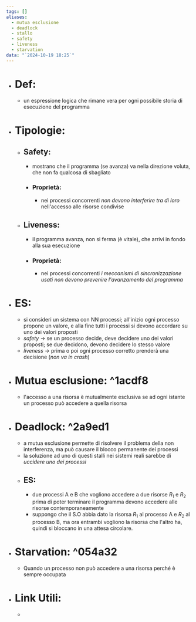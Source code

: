 ```yaml
---
tags: []
aliases:
  - mutua esclusione
  - deadlock
  - stallo
  - safety
  - liveness
  - starvation
data: "`2024-10-19 18:25`"
---
```

- # Def:
	- un espressione logica che rimane vera per ogni possibile storia di esecuzione del programma
- # Tipologie:
	- ## Safety:
		- mostrano che il programma (se avanza) va nella direzione voluta, che non fa qualcosa di sbagliato
		- ### Proprietà:
			- nei processi concorrenti _non devono interferire tra di loro_ nell'accesso alle risorse condivise
	- ## Liveness:
		- il programma avanza, non si ferma (è vitale), che arrivi in fondo alla sua esecuzione
		- ### Proprietà:
			- nei processi concorrenti _i meccanismi di sincronizzazione usati non devono prevenire l'avanzamento del programma_ 
- # ES:
	- si consideri un sistema con NN processi; all'inizio ogni processo propone un valore, e alla fine tutti i processi si devono accordare su uno dei valori proposti
	- _safety_ $\to$ se un processo decide, deve decidere uno dei valori proposti; se due decidono, devono decidere lo stesso valore
	- _liveness_ $\to$ prima o poi ogni processo corretto prenderà una decisione (_non va in crash_)
- # Mutua esclusione: ^1acdf8
	- l'accesso a una risorsa è mutualmente esclusiva se ad ogni istante un processo può accedere a quella risorsa
- # Deadlock: ^2a9ed1
	- a mutua esclusione permette di risolvere il problema della non interferenza, ma può causare il blocco permanente dei processi
	- la soluzione ad uno di questi stalli nei sistemi reali sarebbe di _uccidere uno dei processi_ 
	- ## ES:
		- due processi A e B che vogliono accedere a due risorse $R_{1}$ e $R_{2}$ prima di poter terminare il programma devono accedere alle risorse contemporaneamente
		- suppongo che il S.O abbia dato la risorsa $R_{1}$ al processo A e $R_{2}$ al processo B, ma ora entrambi vogliono la risorsa che l'altro ha, quindi si bloccano in una attesa circolare. 
- # Starvation: ^054a32
	- Quando un processo non può accedere a una risorsa perché è sempre occupata
- # Link Utili:
	- 